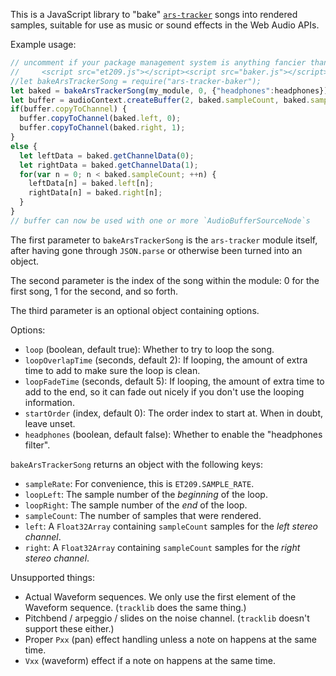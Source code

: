 This is a JavaScript library to "bake" [`ars-tracker`](https://github.com/AdmiralPotato/ars-tracker) songs into rendered samples, suitable for use as music or sound effects in the Web Audio APIs.

Example usage:

```js
// uncomment if your package management system is anything fancier than
//     <script src="et209.js"></script><script src="baker.js"></script>
//let bakeArsTrackerSong = require("ars-tracker-baker");
let baked = bakeArsTrackerSong(my_module, 0, {"headphones":headphones});
let buffer = audioContext.createBuffer(2, baked.sampleCount, baked.sampleRate);
if(buffer.copyToChannel) {
  buffer.copyToChannel(baked.left, 0);
  buffer.copyToChannel(baked.right, 1);
}
else {
  let leftData = baked.getChannelData(0);
  let rightData = baked.getChannelData(1);
  for(var n = 0; n < baked.sampleCount; ++n) {
    leftData[n] = baked.left[n];
    rightData[n] = baked.right[n];
  }
}
// buffer can now be used with one or more `AudioBufferSourceNode`s
```

The first parameter to `bakeArsTrackerSong` is the `ars-tracker` module itself, after having gone through `JSON.parse` or otherwise been turned into an object.

The second parameter is the index of the song within the module: 0 for the first song, 1 for the second, and so forth.

The third parameter is an optional object containing options.

Options:

- `loop` (boolean, default true): Whether to try to loop the song.
- `loopOverlapTime` (seconds, default 2): If looping, the amount of extra time to add to make sure the loop is clean.
- `loopFadeTime` (seconds, default 5): If looping, the amount of extra time to add to the end, so it can fade out nicely if you don't use the looping information.
- `startOrder` (index, default 0): The order index to start at. When in doubt, leave unset.
- `headphones` (boolean, default false): Whether to enable the "headphones filter".

`bakeArsTrackerSong` returns an object with the following keys:

- `sampleRate`: For convenience, this is `ET209.SAMPLE_RATE`.
- `loopLeft`: The sample number of the *beginning* of the loop.
- `loopRight`: The sample number of the *end* of the loop.
- `sampleCount`: The number of samples that were rendered.
- `left`: A `Float32Array` containing `sampleCount` samples for the *left stereo channel*.
- `right`: A `Float32Array` containing `sampleCount` samples for the *right stereo channel*.

Unsupported things:

- Actual Waveform sequences. We only use the first element of the Waveform sequence. (`tracklib` does the same thing.)
- Pitchbend / arpeggio / slides on the noise channel. (`tracklib` doesn't support these either.)
- Proper `Pxx` (pan) effect handling unless a note on happens at the same time.
- `Vxx` (waveform) effect if a note on happens at the same time.
